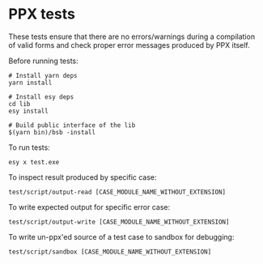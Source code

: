 # PPX tests
These tests ensure that there are no errors/warnings during a compilation of valid forms and check proper error messages produced by PPX itself.

Before running tests:

```shell
# Install yarn deps
yarn install

# Install esy deps
cd lib
esy install

# Build public interface of the lib
$(yarn bin)/bsb -install
```

To run tests:

```shell
esy x test.exe
```

To inspect result produced by specific case:

```shell
test/script/output-read [CASE_MODULE_NAME_WITHOUT_EXTENSION]
```

To write expected output for specific error case:

```shell
test/script/output-write [CASE_MODULE_NAME_WITHOUT_EXTENSION]
```

To write un-ppx'ed source of a test case to sandbox for debugging:

```shell
test/script/sandbox [CASE_MODULE_NAME_WITHOUT_EXTENSION]
```
